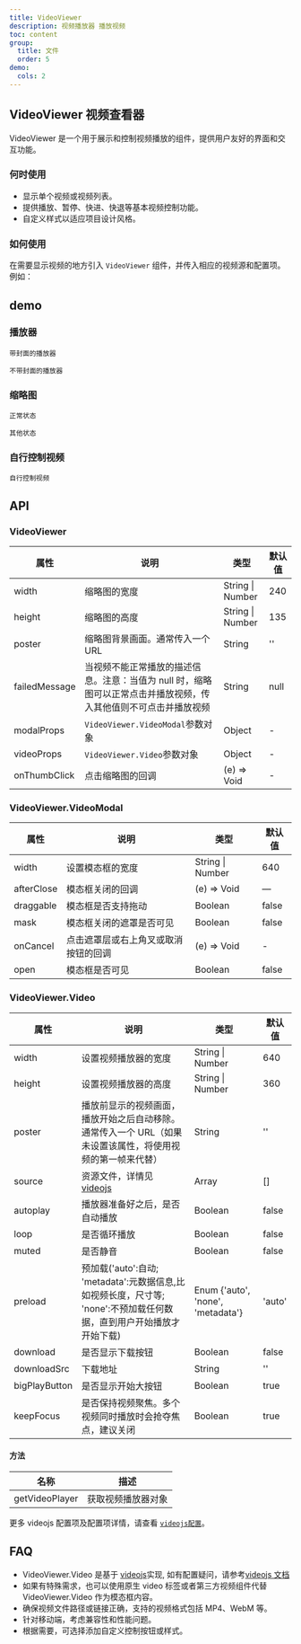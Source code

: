 ```yaml
---
title: VideoViewer
description: 视频播放器 播放视频
toc: content
group:
  title: 文件
  order: 5
demo:
  cols: 2
---
```


## VideoViewer 视频查看器

VideoViewer 是一个用于展示和控制视频播放的组件，提供用户友好的界面和交互功能。

### 何时使用

- 显示单个视频或视频列表。
- 提供播放、暂停、快进、快退等基本视频控制功能。
- 自定义样式以适应项目设计风格。

### 如何使用

在需要显示视频的地方引入 `VideoViewer` 组件，并传入相应的视频源和配置项。例如：

## demo

### 播放器

<code src='./demo/cover.tsx' description='demo 播放器组件`VideoViewer.Video`，`poster`指定播放器封面'>带封面的播放器</code>

<code src='./demo/noCover.tsx' description="播放器组件`VideoViewer.Video`。不指定封面时，默认展示视频第一帧">不带封面的播放器</code>

### 缩略图

<code src='./demo/normal.tsx' description="`VideoViewer`组件封装了`VideoViewer.VideoModal`和`VideoViewer.Video`，实现了点击缩略图在模态框中播放视频。 `modalProps` 传入`VideoViewer.VideoModal`的参数；`videoProps`传入`VideoViewer.Video`的参数">正常状态</code>

<code src='./demo/other.tsx' description="当视频由于某些原因无法播放时，通过 `failedMessage` 展示缩略图的其他状态, 当设置了`failedMessage`时，缩略图将不可点击并播放">其他状态</code>

### 自行控制视频

<code src='./demo/custom.tsx' description="可以用自定义的等组件，将播放器模态框`VideoViewer.VideoModal`和播放器`VideoViewer.Video`配合使用，自行控制视频。">自行控制视频</code>

## API

### VideoViewer

| 属性          | 说明                                                                                                             | 类型             | 默认值 |
| ------------- | ---------------------------------------------------------------------------------------------------------------- | ---------------- | ------ |
| width         | 缩略图的宽度                                                                                                     | String \| Number | 240    |
| height        | 缩略图的高度                                                                                                     | String \| Number | 135    |
| poster        | 缩略图背景画面。通常传入一个 URL                                                                                 | String           | ''     |
| failedMessage | 当视频不能正常播放的描述信息。注意：当值为 null 时，缩略图可以正常点击并播放视频，传入其他值则不可点击并播放视频 | String           | null   |
| modalProps    | `VideoViewer.VideoModal`参数对象                                                                                 | Object           | -      |
| videoProps    | `VideoViewer.Video`参数对象                                                                                      | Object           | -      |
| onThumbClick  | 点击缩略图的回调                                                                                                 | (e) => Void      | -      |

### VideoViewer.VideoModal

| 属性       | 说明                                 | 类型             | 默认值 |
| ---------- | ------------------------------------ | ---------------- | ------ |
| width      | 设置模态框的宽度                     | String \| Number | 640    |
| afterClose | 模态框关闭的回调                     | (e) => Void      | —      |
| draggable  | 模态框是否支持拖动                   | Boolean          | false  |
| mask       | 模态框关闭的遮罩是否可见             | Boolean          | false  |
| onCancel   | 点击遮罩层或右上角叉或取消按钮的回调 | (e) => Void      | -      |
| open       | 模态框是否可见                       | Boolean          | false  |

### VideoViewer.Video

| 属性          | 说明                                                                                                                 | 类型                              | 默认值 |
| ------------- | -------------------------------------------------------------------------------------------------------------------- | --------------------------------- | ------ |
| width         | 设置视频播放器的宽度                                                                                                 | String \| Number                  | 640    |
| height        | 设置视频播放器的高度                                                                                                 | String \| Number                  | 360    |
| poster        | 播放前显示的视频画面，播放开始之后自动移除。通常传入一个 URL（如果未设置该属性，将使用视频的第一帧来代替）           | String                            | ''     |
| source        | 资源文件，详情见 [videojs](https://docs.videojs.com/tutorial-options.html#sources)                                   | Array                             | []     |
| autoplay      | 播放器准备好之后，是否自动播放                                                                                       | Boolean                           | false  |
| loop          | 是否循环播放                                                                                                         | Boolean                           | false  |
| muted         | 是否静音                                                                                                             | Boolean                           | false  |
| preload       | 预加载('auto':自动; 'metadata':元数据信息,比如视频长度，尺寸等; 'none':不预加载任何数据，直到用户开始播放才开始下载) | Enum {'auto', 'none', 'metadata'} | 'auto' |
| download      | 是否显示下载按钮                                                                                                     | Boolean                           | false  |
| downloadSrc   | 下载地址                                                                                                             | String                            | ''     |
| bigPlayButton | 是否显示开始大按钮                                                                                                   | Boolean                           | true   |
| keepFocus     | 是否保持视频聚焦。多个视频同时播放时会抢夺焦点，建议关闭                                                             | Boolean                           | true   |

#### 方法

| 名称           | 描述               |
| -------------- | ------------------ |
| getVideoPlayer | 获取视频播放器对象 |

更多 videojs 配置项及配置项详情，请查看 [`videojs配置`](https://docs.videojs.com/tutorial-options.html#standard-video-element-options)。

## FAQ

- VideoViewer.Video 是基于 [videojs](https://docs.videojs.com/)实现, 如有配置疑问，请参考[videojs 文档](https://docs.videojs.com/)
- 如果有特殊需求，也可以使用原生 video 标签或者第三方视频组件代替 VideoViewer.Video 作为模态框内容。
- 确保视频文件路径或链接正确，支持的视频格式包括 MP4、WebM 等。
- 针对移动端，考虑兼容性和性能问题。
- 根据需要，可选择添加自定义控制按钮或样式。
